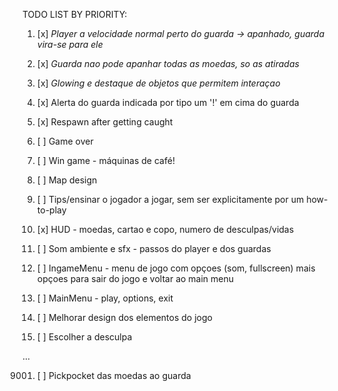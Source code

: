 TODO LIST BY PRIORITY:

1.  [x] *Player a velocidade normal perto do guarda -> apanhado, guarda vira-se para ele*

2.  [x] *Guarda nao pode apanhar todas as moedas, so as atiradas* 

3.  [x] *Glowing e destaque de objetos que permitem interaçao*

7.  [x] Alerta do guarda indicada por tipo um '!' em cima do guarda

4.  [x] Respawn after getting caught

5.  [ ] Game over

6.  [ ] Win game - máquinas de café!

7.  [ ] Map design

8.  [ ] Tips/ensinar o jogador a jogar, sem ser explicitamente por um how-to-play

9.  [x] HUD - moedas, cartao e copo, numero de desculpas/vidas

10. [ ] Som ambiente e sfx  - passos do player e dos guardas

11. [ ] IngameMenu - menu de jogo com opçoes (som, fullscreen) mais opçoes para sair do jogo e voltar ao main menu

12. [ ] MainMenu - play, options, exit

13. [ ] Melhorar design dos elementos do jogo

14. [ ] Escolher a desculpa


...


9001. [ ] Pickpocket das moedas ao guarda
